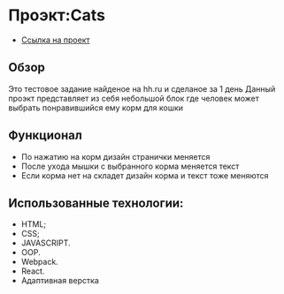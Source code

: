 # Проэкт:Cats

- [Ссылка на проект](https://vladimir-snimshikov.github.io/mesto-react/)

## Обзор

Это тестовое задание найденое на hh.ru и сделаное за 1 день
Данный проэкт представляет из себя небольшой блок где человек может выбрать понравившийся ему корм для кошки

## Функционал

- По нажатию на корм дизайн странички меняется
- После ухода мышки с выбранного корма меняется текст
- Если корма нет на складет дизайн корма и текст тоже меняются

## Использованные технологии:

- HTML;
- CSS;
- JAVASCRIPT.
- OOP.
- Webpack.
- React.
- Адаптивная верстка
